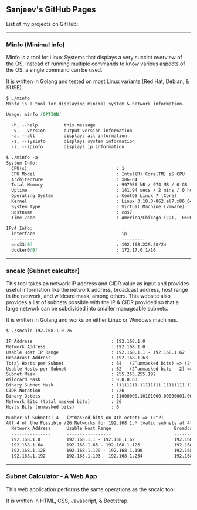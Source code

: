## Sanjeev's GitHub Pages

List of my projects on GitHub:

----
### Minfo (Minimal info)

Minfo is a tool for Linux Systems that displays a very succint overview of the OS.
Instead of running multiple commands to know various aspects of the OS, a single 
command can be used.

It is written in Golang and tested on most Linux variants (Red Hat, Debian, & SUSE).

```markdown
$ ./minfo
Minfo is a tool for displaying minimal system & network information.

Usage: minfo [OPTION]

  -h, --help          this message
  -V, --version       output version information
  -a, --all           displays all information
  -s, --sysinfo       displays system information
  -i, --ipinfo        displays ip information

$ ./minfo -a
System Info:
  CPU(s)                                  : 1
  CPU Model                               : Intel(R) Core(TM) i5 CPU       M 480  @ 2.67GHz
  Architecture                            : x86-64
  Total Memory                            : 997956 kB / 974 MB / 0 GB
  Uptime                                  : 141.94 secs / 2 mins / 0 hours / 0 days
  Operating System                        : CentOS Linux 7 (Core)
  Kernel                                  : Linux 3.10.0-862.el7.x86_64
  System Type                             : Virtual Machine (vmware)
  Hostname                                : cos7
  Time Zone                               : America/Chicago (CDT, -0500)

IPv4 Info:
  interface                                 ip
  ---------                                 ---------
  ens33[0]                                : 192.168.229.20/24
  docker0[0]                              : 172.17.0.1/16

```

----
### sncalc (Subnet calcultor)

This tool takes an network IP address and CIDR value as input and provides useful 
information like the network address, broadcast address, host range in the network, 
and wildcard mask, among others. This website also provides a list of subnets possible 
with the IP & CIDR provided so that a large network can be subdivided into smaller 
manageable subnets.

It is written in Golang and works on either Linux or Windows machines.

```markdown
$ ./sncalc 192.168.1.0 26

IP Address                              : 192.168.1.0
Network Address                         : 192.168.1.0
Usable Host IP Range                    : 192.168.1.1 - 192.168.1.62
Broadcast Address                       : 192.168.1.63
Total Hosts per Subnet                  : 64   (2^unmasked bits) => (2^6)
Usable Hosts per Subnet                 : 62   (2^unmasked bits - 2) => (2^6 - 2)
Subnet Mask                             : 255.255.255.192
Wildcard Mask                           : 0.0.0.63
Binary Subnet Mask                      : 11111111.11111111.11111111.11000000
CIDR Notation                           : /26
Binary Octets                           : 11000000.10101000.00000001.00000000
Network Bits (total masked bits)        : 26
Hosts Bits (unmasked bits)              : 6

Number of Subnets: 4   (2^masked bits on 4th octet) => (2^2)
All 4 of the Possible /26 Networks for 192.168.1.* (valid subnets at 4th octet):
  Network Address      Usable Host Range                        Broadcast Address
  ---------------      -----------------                        -----------------
  192.168.1.0          192.168.1.1 - 192.168.1.62               192.168.1.63 [current]
  192.168.1.64         192.168.1.65 - 192.168.1.126             192.168.1.127
  192.168.1.128        192.168.1.129 - 192.168.1.190            192.168.1.191
  192.168.1.192        192.168.1.193 - 192.168.1.254            192.168.1.255

```

----
### Subnet Calculator - A Web App

This web application performs the same operations as the sncalc tool.

It is written in HTML, CSS, Javascript, & Bootstrap.



